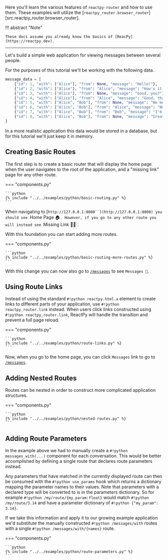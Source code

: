 <p class="intro" markdown>

Here you'll learn the various features of `reactpy-router` and how to use them. These examples will utilize the [`reactpy_router.browser_router`][src.reactpy_router.browser_router].

</p>

!!! abstract "Note"

    These docs assume you already know the basics of [ReacPy](https://reactpy.dev).

---

Let's build a simple web application for viewing messages between several people.

For the purposes of this tutorial we'll be working with the following data.

```python linenums="0"
message_data = [
    {"id": 1, "with": ["Alice"], "from": None, "message": "Hello!"},
    {"id": 2, "with": ["Alice"], "from": "Alice", "message": "How's it going?"},
    {"id": 3, "with": ["Alice"], "from": None, "message": "Good, you?"},
    {"id": 4, "with": ["Alice"], "from": "Alice", "message": "Good, thanks!"},
    {"id": 5, "with": ["Alice", "Bob"], "from": None, "message": "We meeting now?"},
    {"id": 6, "with": ["Alice", "Bob"], "from": "Alice", "message": "Not sure."},
    {"id": 7, "with": ["Alice", "Bob"], "from": "Bob", "message": "I'm here!"},
    {"id": 8, "with": ["Alice", "Bob"], "from": None, "message": "Great!"},
]
```

In a more realistic application this data would be stored in a database, but for this tutorial we'll just keep it in memory.

## Creating Basic Routes

The first step is to create a basic router that will display the home page when the user navigates to the root of the application, and a "missing link" page for any other route.

=== "components.py"

    ```python
    {% include "../../examples/python/basic-routing.py" %}
    ```

When navigating to [`http://127.0.0.1:8000``](http://127.0.0.1:8000) you should see `Home Page 🏠`. However, if you go to any other route you will instead see `Missing Link 🔗‍💥`.

With this foundation you can start adding more routes.

=== "components.py"

    ```python
    {% include "../../examples/python/basic-routing-more-routes.py" %}
    ```

With this change you can now also go to [`/messages`](http://127.0.0.1:8000/messages) to see `Messages 💬`.

## Using Route Links

Instead of using the standard `#!python reactpy.html.a` element to create links to different parts of your application, use `#!python reactpy_router.link` instead. When users click links constructed using `#!python reactpy_router.link`, ReactPy will handle the transition and prevent a full page reload.

=== "components.py"

    ```python
    {% include "../../examples/python/route-links.py" %}
    ```

Now, when you go to the home page, you can click `Messages` link to go to [`/messages`](http://127.0.0.1:8000/messages).

## Adding Nested Routes

Routes can be nested in order to construct more complicated application structures.

=== "components.py"

    ```python
    {% include "../../examples/python/nested-routes.py" %}
    ```

## Adding Route Parameters

In the example above we had to manually create a `#!python messages_with(...)` component for each conversation. This would be better accomplished by defining a single route that declares route parameters instead.

Any parameters that have matched in the currently displayed route can then be consumed with the `#!python use_params` hook which returns a dictionary mapping the parameter names to their values. Note that parameters with a declared type will be converted to is in the parameters dictionary. So for example `#!python /my/route/{my_param:float}` would match `#!python /my/route/3.14` and have a parameter dictionary of `#!python {"my_param": 3.14}`.

If we take this information and apply it to our growing example application we'd substitute the manually constructed `#!python /messages/with` routes with a single `#!python /messages/with/{names}` route.

=== "components.py"

    ```python
    {% include "../../examples/python/route-parameters.py" %}
    ```
